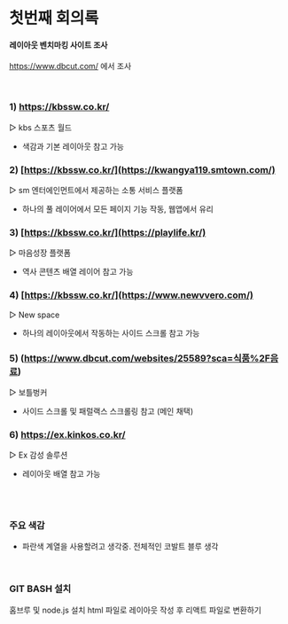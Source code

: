 # 첫번째 회의록

#### 레이아웃 벤치마킹 사이트 조사

  https://www.dbcut.com/ 에서 조사
  
  <br>

  ### 1) https://kbssw.co.kr/
  ▷ kbs 스포츠 월드
  - 색감과 기본 레이아웃 참고 가능
  
  ### 2) [https://kbssw.co.kr/](https://kwangya119.smtown.com/)
   ▷ sm 엔터에인먼트에서 제공하는 소통 서비스 플랫폼
  - 하나의 풀 레이어에서 모든 페이지 기능 작동, 웹앱에서 유리

  ### 3) [https://kbssw.co.kr/](https://playlife.kr/)
   ▷ 마음성장 플랫폼
  - 역사 콘텐츠 배열 레이어 참고 가능

   ### 4) [https://kbssw.co.kr/](https://www.newvvero.com/)
  ▷ New space
  - 하나의 레이아웃에서 작동하는 사이드 스크롤 참고 가능

  ### 5) (https://www.dbcut.com/websites/25589?sca=식품%2F음료)
  ▷ 보틀벙커
  - 사이드 스크롤 및 패럴랙스 스크롤링 참고 (메인 채택)

  ### 6) https://ex.kinkos.co.kr/
  ▷ Ex 감성 솔루션
  - 레이아웃 배열 참고 가능

<br>
<br>

### 주요 색감
 - 파란색 계열을 사용할려고 생각중. 전체적인 코발트 블루 생각

<br>

### GIT BASH 설치 
홈브루 및 node.js 설치 
html 파일로 레이아웃 작성 후 리액트 파일로 변환하기 

    
